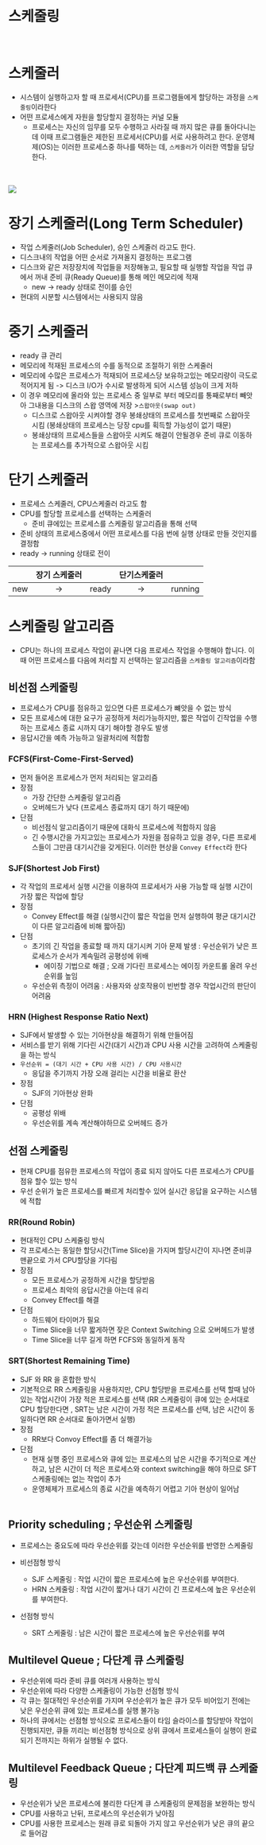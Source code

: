 # 스케줄링

<br>

# 스케줄러

- 시스템이 실행하고자 할 때 프로세서(CPU)를 프로그램들에게 할당하는 과정을 `스케줄링`이라한다
- 어떤 프로세스에게 자원을 할당할지 결정하는 커널 모듈
  - 프로세스는 자신의 임무를 모두 수행하고 사라질 때 까지 많은 큐를 돌아다니는데 이때 프로그램들은 제한된 프로세서(CPU)를 서로 사용하려고 한다. 운영체제(OS)는 이러한 프로세스중 하나를 택하는 데, `스케줄러`가 이러한 역할을 담당한다.

<br>
<br>
<img src = "https://user-images.githubusercontent.com/76610357/217031622-76af9452-fee5-4751-9b36-8021a898d995.png">

# 장기 스케줄러(Long Term Scheduler)

- 작업 스케줄러(Job Scheduler), 승인 스케줄러 라고도 한다.
- 디스크내의 작업을 어떤 순서로 가져올지 결정하는 프로그램
- 디스크와 같은 저장장치에 작업들을 저장해놓고, 필요할 때 실행할 작업을 작업 큐에서 꺼내 준비 큐(Ready Queue)를 통해 메인 메모리에 적재
  - new -> ready 상태로 전이를 승인
- 현대의 시분할 시스템에서는 사용되지 않음

# 중기 스케줄러

- ready 큐 관리
- 메모리에 적재된 프로세스의 수를 동적으로 조절하기 위한 스케줄러
- 메모리에 수많은 프로세스가 적재되어 프로세스당 보유하고있는 메모리량이 극도로 적어지게 됨 -> 디스크 I/O가 수시로 발생하게 되어 시스템 성능이 크게 저하
- 이 경우 메모리에 올라와 있는 프로세스 중 일부로 부터 메모리를 통째로부터 빼앗아 그내용을 디스크의 스왑 영역에 저장 >`스왑아웃(swap out)`
  - 디스크로 스왑아웃 시켜야할 경우 봉쇄상태의 프로세스를 첫번째로 스왑아웃 시킴 (봉쇄상태의 프로세스는 당장 cpu를 획득할 가능성이 없기 때문)
  - 봉쇄상태의 프로세스들을 스왑아웃 시켜도 해결이 안될경우 준비 큐로 이동하는 프로세스를 추가적으로 스왑아웃 시킴

# 단기 스케줄러

- 프로세스 스케줄러, CPU스케줄러 라고도 함
- CPU를 할당할 프로세스를 선택하는 스케줄러
  - 준비 큐에있는 프로세스를 스케줄링 알고리즘을 통해 선택
- 준비 상태의 프로세스중에서 어떤 프로세스를 다음 번에 실행 상태로 만들 것인지를 결정함
- ready -> running 상태로 전이
  <br>

|     | 장기 스케줄러 |       | 단기스케줄러 |         |
| :-: | :-----------: | :---: | :----------: | :-----: |
| new |      ->       | ready |      ->      | running |

# 스케줄링 알고리즘

- CPU는 하나의 프로세스 작업이 끝나면 다음 프로세스 작업을 수행해야 합니다. 이때 어떤 프로세스를 다음에 처리할 지 선택하는 알고리즘을 `스케줄링 알고리즘`이라함
  <br>

## 비선점 스케줄링

- 프로세스가 CPU를 점유하고 있으면 다른 프로세스가 뺴앗을 수 없는 방식
- 모든 프로세스에 대한 요구가 공정하게 처리가능하지만, 짧은 작업이 긴작업을 수행하는 프로세스 종료 시까지 대기 해야할 경우도 발생
- 응답시간을 예측 가능하고 일괄처리에 적합함

### FCFS(First-Come-First-Served)

- 먼저 들어온 프로세스가 먼저 처리되는 알고리즘
- 장점
  - 가장 간단한 스케줄링 알고리즘
  - 오버헤드가 낮다 (프로세스 종료까지 대기 하기 때문에)
- 단점
  - 비선점식 알고리즘이기 때문에 대화식 프로세스에 적합하지 않음
  - 긴 수행시간을 가지고있는 프로세스가 자원을 점유하고 있을 경우, 다른 프로세스들이 그만큼 대기시간을 갖게된다. 이러한 현상을 `Convey Effect`라 한다

### SJF(Shortest Job First)

- 각 작업의 프로세서 실행 시간을 이용하여 프로세서가 사용 가능할 때 실행 시간이 가장 짧은 작업에 할당
- 장점
  - Convey Effect를 해결 (실행시간이 짧은 작업을 먼저 실행하여 평균 대기시간이 다른 알고리즘에 비해 짧아짐)
- 단점
  - 초기의 긴 작업을 종료할 때 까지 대기시켜 기아 문제 발생 : 우선순위가 낮은 프로세스가 순서가 계속밀려 공평성에 위배
    - 에이징 기법으로 해결 ; 오래 기다린 프로세스는 에이징 카운트롤 올려 우선순위를 높임
  - 우선순위 측정이 어려움 : 사용자와 상호작용이 빈번할 경우 작업시간의 판단이 어려움

### HRN (Highest Response Ratio Next)

- SJF에서 발생할 수 있는 기아현상을 해결하기 위해 만들어짐
- 서비스를 받기 위해 기다린 시간(대기 시간)과 CPU 사용 시간을 고려하여 스케줄링을 하는 방식
- `우선순위 = (대기 시간 + CPU 사용 시간) / CPU 사용시간`
  - 응답을 주기까지 가장 오래 걸리는 시간을 비율로 환산
- 장점
  - SJF의 기아현상 완화
- 단점
  - 공평성 위배
  - 우선순위를 계속 계산해야하므로 오버헤드 증가

## 선점 스케줄링

- 현재 CPU를 점유한 프로세스의 작업이 종료 되지 않아도 다른 프로세스가 CPU를 점유 할수 있는 방식
- 우선 순위가 높은 프로세스를 빠르게 처리할수 있어 실시간 응답을 요구하는 시스템에 적합

### RR(Round Robin)

- 현대적인 CPU 스케줄링 방식
- 각 프로세스는 동일한 할당시간(Time Slice)을 가지며 할당시간이 지나면 준비큐 맨끝으로 가서 CPU할당을 기다림
- 장점
  - 모든 프로세스가 공정하게 시간을 할당받음
  - 프로세스 최악의 응답시간을 아는데 유리
  - Convey Effect를 해결
- 단점
  - 하드웨어 타이머가 필요
  - Time Slice을 너무 짧게하면 잦은 Context Switching 으로 오버헤드가 발생
  - Time Slice을 너무 길게 하면 FCFS와 동일하게 동작

### SRT(Shortest Remaining Time)

- SJF 와 RR 을 혼합한 방식
- 기본적으로 RR 스케줄링을 사용하지만, CPU 할당받을 프로세스를 선택 할때 남아있는 작업시간이 가장 적은 프로세스를 선택 (RR 스케줄링이 큐에 있는 순서대로 CPU 할당한다면 , SRT는 남은 시간이 가정 적은 프로세스를 선택, 남은 시간이 동일하다면 RR 순서대로 돌아가면서 실행)
- 장점
  - RR보다 Convoy Effect를 좀 더 해결가능
- 단점
  - 현재 실행 중인 프로세스와 큐에 있는 프로세스의 남은 시간을 주기적으로 계산하고, 남은 시간이 더 적은 프로세스와 context switching을 해야 하므로 SFT 스케줄링에는 없는 작업이 추가
  - 운영체제가 프로세스의 종료 시간을 예측하기 어렵고 기아 현상이 일어남
    <br>
    <br>

## Priority scheduling ; 우선순위 스케줄링

- 프로세스는 중요도에 따라 우선순위를 갖는데 이러한 우선순위를 반영한 스케줄링

- 비선점형 방식
  - SJF 스케줄링 : 작업 시간이 짧은 프로세스에 높은 우선순위를 부여한다.
  - HRN 스케줄링 : 작업 시간이 짧거나 대기 시간이 긴 프로세스에 높은 우선순위를 부여한다.
- 선점형 방식
  - SRT 스케줄링 : 남은 시간이 짧은 프로세스에 높은 우선순위를 부여

## Multilevel Queue ; 다단계 큐 스케줄링

- 우선순위에 따라 준비 큐를 여러개 사용하는 방식
- 우선순위에 따라 다양한 스케줄링이 가능한 선점형 방식
- 각 큐는 절대적인 우선순위를 가지며 우선순위가 높은 큐가 모두 비어있기 전에는 낮은 우선순위 큐에 있는 프로세스를 실행 불가능
- 하나의 큐에서는 선점형 방식으로 프로세스들이 타임 슬라이스를 할당받아 작업이 진행되지만, 큐들 끼리는 비선점형 방식으로 상위 큐에서 프로세스들이 실행이 완료되기 전까지는 하위가 실행될 수 없다.

## Multilevel Feedback Queue ; 다단계 피드백 큐 스케줄링

- 우선순위가 낮은 프로세스에 불리한 다단계 큐 스케줄링의 문제점을 보완하는 방식
- CPU를 사용하고 난뒤, 프로세스의 우선순위가 낮아짐
- CPU를 사용한 프로세스는 원래 큐로 되돌아 가지 않고 우선순위가 낮은 큐의 끝으로 들어감
